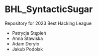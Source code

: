 # BHL_SyntacticSugar
Repository for 2023 Best Hacking League

- Patrycja Stępień
- Anna Stawiska
- Adam Deryło
- Jakub Podolak
